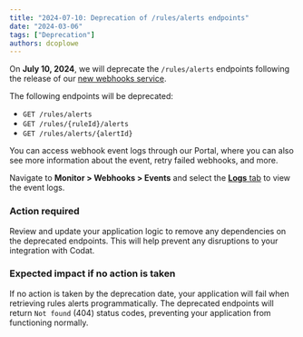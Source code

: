 ```yaml
---
title: "2024-07-10: Deprecation of /rules/alerts endpoints"
date: "2024-03-06"
tags: ["Deprecation"]
authors: dcoplowe
---
```


On **July 10, 2024**, we will deprecate the `/rules/alerts` endpoints following the release of our [new webhooks service](/updates/240306-new-webhook-service-released).

<!--truncate-->

The following endpoints will be deprecated:

- `GET /rules/alerts`
- `GET /rules/{ruleId}/alerts`
- `GET /rules/alerts/{alertId}`

You can access webhook event logs through our Portal, where you can also see more information about the event, retry failed webhooks, and more.

Navigate to **Monitor > Webhooks > Events** and select the [**Logs** tab](https://app.codat.io/monitor/webhooks) to view the event logs.

### Action required

Review and update your application logic to remove any dependencies on the deprecated endpoints. This will help prevent any disruptions to your integration with Codat.

### Expected impact if no action is taken

If no action is taken by the deprecation date, your application will fail when retrieving rules alerts programmatically. The deprecated endpoints will return `Not found` (404) status codes, preventing your application from functioning normally.
